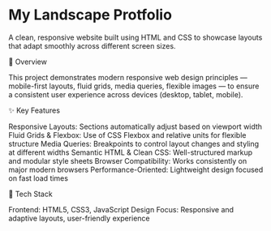 # My Landscape Protfolio
A clean, responsive website built using HTML and CSS to showcase layouts that adapt smoothly across different screen sizes.

🚀 Overview

This project demonstrates modern responsive web design principles — mobile-first layouts, fluid grids, media queries, flexible images — to ensure a consistent user experience across devices (desktop, tablet, mobile).

✨ Key Features

Responsive Layouts: Sections automatically adjust based on viewport width
Fluid Grids & Flexbox: Use of CSS Flexbox and relative units for flexible structure
Media Queries: Breakpoints to control layout changes and styling at different widths
Semantic HTML & Clean CSS: Well-structured markup and modular style sheets
Browser Compatibility: Works consistently on major modern browsers
Performance-Oriented: Lightweight design focused on fast load times

🧰 Tech Stack

Frontend: HTML5, CSS3, JavaScript
Design Focus: Responsive and adaptive layouts, user-friendly experience
